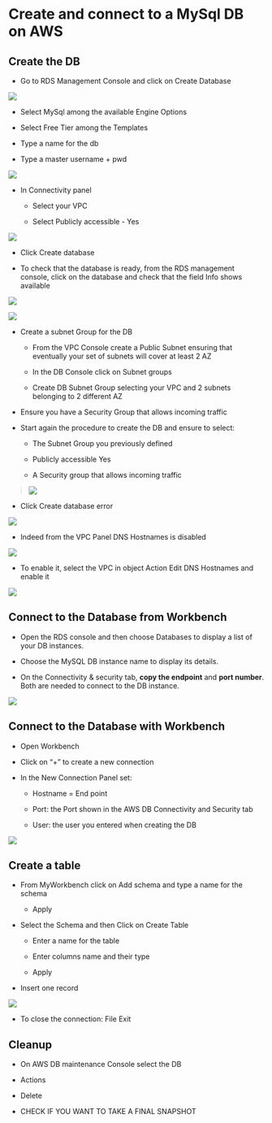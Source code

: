 # Create and connect to a MySql DB on AWS

## Create the DB

  - Go to RDS Management Console and click on Create Database

![](.//media/image1.png)

  - Select MySql among the available Engine Options

  - Select Free Tier among the Templates

  - Type a name for the db

  - Type a master username + pwd

![](.//media/image2.png)

  - In Connectivity panel
    
      - Select your VPC
    
      - Select Publicly accessible - Yes

![](.//media/image3.png)

  - Click Create database

  - To check that the database is ready, from the RDS management
    console, click on the database and check that the field Info shows
    available

![](.//media/image4.png)

![](.//media/image5.png)

  - Create a subnet Group for the DB
    
      - From the VPC Console create a Public Subnet ensuring that
        eventually your set of subnets will cover at least 2 AZ
    
      - In the DB Console click on Subnet groups
    
      - Create DB Subnet Group selecting your VPC and 2 subnets
        belonging to 2 different AZ

  - Ensure you have a Security Group that allows incoming traffic

  - Start again the procedure to create the DB and ensure to select:
    
      - The Subnet Group you previously defined
    
      - Publicly accessible Yes
    
      - A Security group that allows incoming traffic

> ![](.//media/image6.png)

  - Click Create database error

![](.//media/image7.png)

  - Indeed from the VPC Panel DNS Hostnames is disabled

![](.//media/image8.png)

  - To enable it, select the VPC in object Action Edit DNS Hostnames and
    enable it

![](.//media/image9.png)

## Connect to the Database from Workbench

  - Open the RDS console and then choose Databases to display a list of
    your DB instances.

  - Choose the MySQL DB instance name to display its details.

  - On the Connectivity & security tab, **copy the endpoint** and **port
    number**. Both are needed to connect to the DB instance.

![](.//media/image10.png)

## Connect to the Database with Workbench

  - Open Workbench

  - Click on “+” to create a new connection

  - In the New Connection Panel set:
    
      - Hostname = End point
    
      - Port: the Port shown in the AWS DB Connectivity and Security tab
    
      - User: the user you entered when creating the DB

![](.//media/image11.png)

## Create a table

  - From MyWorkbench click on Add schema and type a name for the schema
    + Apply

  - Select the Schema and then Click on Create Table
    
      - Enter a name for the table
    
      - Enter columns name and their type
    
      - Apply

  - Insert one record

![](.//media/image12.png)

  - To close the connection: File Exit

## Cleanup

  - On AWS DB maintenance Console select the DB

  - Actions

  - Delete

  - CHECK IF YOU WANT TO TAKE A FINAL SNAPSHOT
